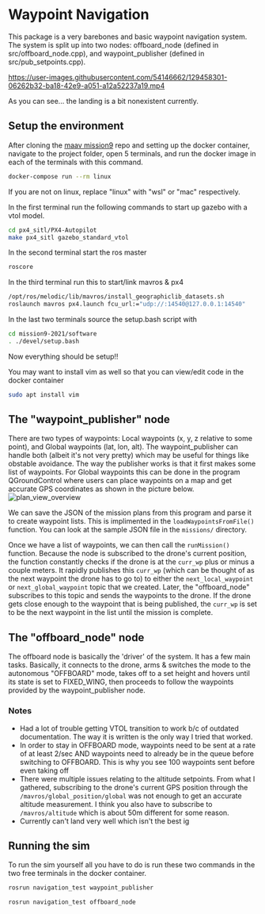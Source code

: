 # Waypoint Navigation
This package is a very barebones and basic waypoint navigation system. The system is split up into two nodes: offboard_node (defined in src/offboard_node.cpp), and 
waypoint_publisher (defined in src/pub_setpoints.cpp). 

https://user-images.githubusercontent.com/54146662/129458301-06262b32-ba18-42e9-a051-a12a52237a19.mp4

As you can see... the landing is a bit nonexistent currently.


## Setup the environment
After cloning the [maav mission9](https://github.com/MAAV-Software/mission9-2021) repo and setting up the docker container, navigate to the project folder, open 5 terminals, and run the docker image
in each of the terminals with this command.
```bash
docker-compose run --rm linux
```
If you are not on linux, replace "linux" with "wsl" or "mac" respectively.

In the first terminal run the following commands to start up gazebo with a vtol model.
```bash
cd px4_sitl/PX4-Autopilot
make px4_sitl gazebo_standard_vtol
```

In the second terminal start the ros master
```bash
roscore
```

In the third terminal run this to start/link mavros & px4
```bash
/opt/ros/melodic/lib/mavros/install_geographiclib_datasets.sh
roslaunch mavros px4.launch fcu_url:="udp://:14540@127.0.0.1:14540"
```

In the last two terminals source the setup.bash script with
```bash
cd mission9-2021/software
. ./devel/setup.bash
```

Now everything should be setup!!

You may want to install vim as well so that you can view/edit code in the docker container
```bash
sudo apt install vim
```


## The "waypoint_publisher" node
There are two types of waypoints: Local waypoints (x, y, z relative to some point), and Global waypoints (lat, lon, alt). The waypoint_publisher can handle both
(albeit it's not very pretty) which may be useful for things like obstable avoidance. The way the publisher works is that it first makes some list of 
waypoints. For Global waypoints this can be done in the program QGroundControl where users can place waypoints on a map and get accurate GPS coordinates as shown
in the picture below. 
![plan_view_overview](https://user-images.githubusercontent.com/54146662/129457147-8ac9873c-1b89-40f0-9005-82e448c7f956.jpeg)

We can save the JSON of the mission plans from this program and parse it to create waypoint lists. This is implimented in the ```loadWaypointsFromFile()```
function. You can look at the sample JSON file in the ```missions/``` directory.

Once we have a list of waypoints, we can then call the ```runMission()``` function. Because the node is subscribed to the drone's current position, the function
constantly checks if the drone is at the ```curr_wp``` plus or minus a couple meters. It rapidly publishes this ```curr_wp``` (which can be thought of as
the next waypoint the drone has to go to) to either the ```next_local_waypoint``` or ```next_global_waypoint``` topic that we created. Later, the
"offboard_node" subscribes to this topic and sends the waypoints to the drone. If the drone gets close enough to the waypoint that is being published, 
the ```curr_wp``` is set to be the next waypoint in the list until the mission is complete.

## The "offboard_node" node
The offboard node is basically the 'driver' of the system. It has a few main tasks. Basically, it connects to the drone, arms & switches the mode to the autonomous 
"OFFBOARD" mode, takes off to a set height and hovers until its state is set to FIXED_WING, then proceeds to follow the waypoints provided by the 
waypoint_publisher node. 

### Notes
- Had a lot of trouble getting VTOL transition to work b/c of outdated documentation. The way it is written is the only way I tried that worked.
- In order to stay in OFFBOARD mode, waypoints need to be sent at a rate of at least 2/sec AND waypoints need to already be in the queue before switching 
to OFFBOARD. This is why you see 100 waypoints sent before even taking off
- There were multiple issues relating to the altitude setpoints. From what I gathered, subscribing to the drone's current GPS position through
the ```/mavros/global_position/global``` was not enough to get an accurate altitude measurement. I think you also have to subscribe to ```/mavros/altitude```
which is about 50m different for some reason.
- Currently can't land very well which isn't the best ig



## Running the sim
To run the sim yourself all you have to do is run these two commands in the two free terminals in the docker container.
```bash
rosrun navigation_test waypoint_publisher
```

```bash
rosrun navigation_test offboard_node
```

